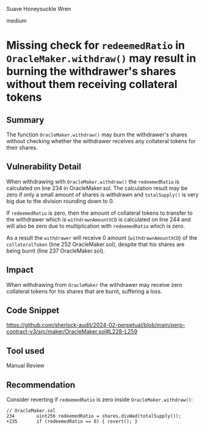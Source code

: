 Suave Honeysuckle Wren

medium

# Missing check for `redeemedRatio` in `OracleMaker.withdraw()` may result in burning the withdrawer's shares without them receiving collateral tokens

## Summary

The function `OracleMaker.withdraw()` may burn the withdrawer's shares without checking whether the withdrawer receives any collateral tokens for their shares.

## Vulnerability Detail

When withdrawing with `OracleMaker.withdraw()` the `redeemedRatio` is calculated on line 234 in OracleMaker.sol. The calculation result may be zero if only a small amount of shares is withdrawn and `totalSupply()` is very big due to the division rounding down to 0.

If `redeemedRatio` is zero, then the amount of collateral tokens to transfer to the withdrawer which is `withdrawnAmountXCD` is calculated on line 244 and will also be zero due to multiplication with `redeemedRatio` which is zero.

As a result the `withdrawer` will receive 0 amount (`withdrawnAmountXCD`) of the `collateralToken` (line 252 OracleMaker.sol), despite that his shares are being burnt (line 237 OracleMaker.sol).

## Impact

When withdrawing from `OracleMaker` the withdrawer may receive zero collateral tokens for his shares that are burnt, suffering a loss.

## Code Snippet

https://github.com/sherlock-audit/2024-02-perpetual/blob/main/perp-contract-v3/src/maker/OracleMaker.sol#L228-L259

## Tool used

Manual Review

## Recommendation

Consider reverting if `redeemedRatio` is zero inside `OracleMaker.withdraw()`:

```solidity
// OracleMaker.sol
234        uint256 redeemedRatio = shares.divWad(totalSupply());
+235       if (redeemedRatio == 0) { revert(); }
```